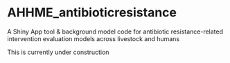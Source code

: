 # AHHME_antibioticresistance
A Shiny App tool &amp; background model code for antibiotic resistance-related intervention evaluation models across livestock and humans

This is currently under construction 
